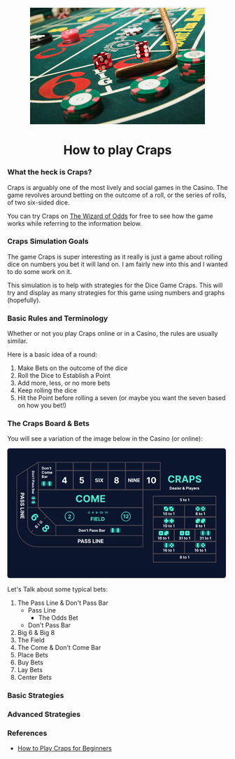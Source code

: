 <div align="center">
    <p><a href="#"><a href="https://en.wikipedia.org/wiki/Craps"><img alt="craps" src="./imgs/craps-base.jpg" width="400px" /></a></a></p>
    <h1>How to play Craps</h1>
</div>

### What the heck is Craps?
Craps is arguably one of the most lively and social games in the Casino. The game revolves around betting on the outcome of a roll, or the series of rolls, of two six-sided dice.

You can try Craps on [The Wizard of Odds](https://wizardofodds.com/play/craps/v2/) for free to see how the game works while referring to the information below.

### Craps Simulation Goals
The game Craps is super interesting as it really is just a game about rolling dice on numbers you bet it will land on. I am fairly new into this and I wanted to do some work on it.

This simulation is to help with strategies for the Dice Game Craps. This will try and display as many strategies for this game using numbers and graphs (hopefully).

### Basic Rules and Terminology
Whether or not you play Craps online or in a Casino, the rules are usually similar.

Here is a basic idea of a round:
1. Make Bets on the outcome of the dice
2. Roll the Dice to Establish a Point
3. Add more, less, or no more bets
4. Keep rolling the dice
5. Hit the Point before rolling a seven (or maybe you want the seven based on how you bet!)


### The Craps Board & Bets
You will see a variation of the image below in the Casino (or online):
<div>
    <img alt="craps table" src="./imgs/craps-board.png" width="500px">
</div>

Let's Talk about some typical bets:
1. The Pass Line & Don't Pass Bar
    * Pass Line
        * The Odds Bet
    * Don't Pass Bar
2. Big 6 & Big 8
3. The Field
4. The Come & Don't Come Bar
5. Place Bets
6. Buy Bets
7. Lay Bets
8. Center Bets

### Basic Strategies

### Advanced Strategies

### References
* [How to Play Craps for Beginners](https://www.onlinegambling.com/casino/craps/how-to-play/)
